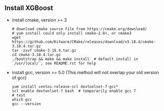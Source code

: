 ## Install XGBoost
- install cmake, version >= 3
  ```shell
  # download cmake source file from https://cmake.org/download/
  # yum install could only install cmake-2.8+, or cmake3
  wget https://github.com/Kitware/CMake/releases/download/v3.18.4/cmake-3.18.4.tar.gz
  tar -zxvf cmake-3.18.4.tar.gz
  cd cmake-3.18.4.tar.gz
  ./bootstrap && make && make install  # default install in `/usr/local/`, see README.rst for help
  ```
- install gcc, version >= 5.0 (This method will not overlap your old version of gcc)
  ```shell
  yum install centos-release-scl devtoolset-7-gcc*
  scl enable devtoolset-7 bash  # temporarily enable gcc 7
  # test
  which gcc
  gcc --version
  ```
